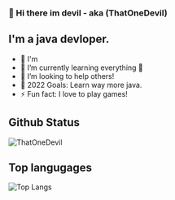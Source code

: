 
### 👋 Hi there im devil - aka (ThatOneDevil)

## I'm a java devloper.

- 🔭 I'm 
- 🌱 I’m currently learning everything 🤣
- 👯 I’m looking to help others!
- 🥅 2022 Goals: Learn way more java.
- ⚡ Fun fact: I love to play games!


## Github Status

![ThatOneDevil](https://github-readme-stats.vercel.app/api?username=thatonedevil&show_icons=true&theme=radical&hide_border=true)


## Top langugages


![Top Langs](https://github-readme-stats.vercel.app/api/top-langs/?username=thatonedevil&layout=compact&theme=radical)


<!--START_SECTION:activity-->
